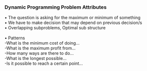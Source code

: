 <h3> Dynamic Programming Problem Attributes </h3>
• The question is asking for the maximum or minimum of something  <br />
• We have to make decision that may depend on previous decision/s <br /> 
• Overlapping subproblems, Optimal sub structure  <br /><br />
• Patterns   <br />
  -What is the minimum cost of doing...<br />
  -What is the maximum profit from...<br />
  -How many ways are there to do...<br />
  -What is the longest possible...<br />
  -Is it possible to reach a certain point...<br />

